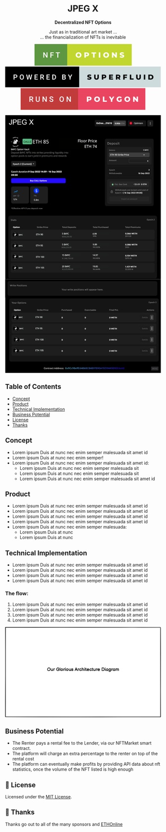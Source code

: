 <h1 align="center">
  JPEG X
</h1>

<p align="center">
  
</p>

<p align="center">
  <strong>
    Decentralized NFT Options
  </strong>
</p>

<p align="center">
  Just as in traditional art market ... <br>... the financialization of NFTs is inevitable
</p>

<p align="center">
  <a>
    <img src="packages/assets/nft-options.svg" alt="NFT Options">
  </a>
  <a>
    <img src="packages/assets/powered-by-superfluid.svg" alt="Powered by Superfluid">
  </a>
  <a>
    <img src="packages/assets/runs-on-polygon.svg" alt="Runs on Polygon">
  </a>
</p>

[<img src="packages/assets/option_management.png" alt="JPEGX">](https://conveyr.xyz/)

<!-- [**👉 Our Glorious Deployment URL 👈**](https://conveyr.xyz/) -->

## Table of Contents

- [Concept](#concept)
- [Product](#product)
- [Technical Implementation](#technical-implementation)
- [Business Potential](#business-potential)
- [License](#license)
- [Thanks](#thanks)

## Concept

- Lorem ipsum Duis at nunc nec enim semper malesuada sit amet id
- Lorem ipsum Duis at nunc nec enim semper!
- Lorem ipsum Duis at nunc nec enim semper malesuada sit amet id:
  - Lorem ipsum Duis at nunc nec enim semper malesuada sit
  - Lorem ipsum Duis at nunc nec enim semper malesuada sit
  - Lorem ipsum Duis at nunc nec enim semper malesuada sit amet id

## Product

- Lorem ipsum Duis at nunc nec enim semper malesuada sit amet id
- Lorem ipsum Duis at nunc nec enim semper malesuada sit amet id
- Lorem ipsum Duis at nunc nec enim semper malesuada sit amet id
- Lorem ipsum Duis at nunc nec enim semper malesuada sit amet id
- Lorem ipsum Duis at nunc nec enim semper malesuada:
  - Lorem ipsum Duis at nunc
  - Lorem ipsum Duis at nunc

## Technical Implementation

- Lorem ipsum Duis at nunc nec enim semper malesuada sit amet id
- Lorem ipsum Duis at nunc nec enim semper malesuada sit amet id
- Lorem ipsum Duis at nunc nec enim semper malesuada sit amet id
- Lorem ipsum Duis at nunc nec enim semper malesuada sit amet id

### The flow:

1. Lorem ipsum Duis at nunc nec enim semper malesuada sit amet id
2. Lorem ipsum Duis at nunc nec enim semper malesuada sit amet id
3. Lorem ipsum Duis at nunc nec enim semper malesuada sit amet id
4. Lorem ipsum Duis at nunc nec enim semper malesuada sit amet id

<a>
    <img src="packages/assets/technical_picture.png" alt="Technical picture">
  </a>

## Business Potential

- The Renter pays a rental fee to the Lender, via our NFTMarket smart contract.
- The platform will charge an extra percentage to the renter on top of the rental cost
- The platform can eventually make profits by providing API data about nft statistics, once the volume of the NFT listed is high enough

## 🧐 License

Licensed under the [MIT License](./LICENSE).

## 💜 Thanks

Thanks go out to all of the many sponsors and [ETHOnline](https://ethglobal.com/events/ethonline2022/home)
